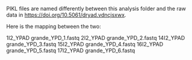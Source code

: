 PIKL files are named differently between this analysis folder and the raw data in https://doi.org/10.5061/dryad.vdncjsxwx.

Here is the mapping between the two:

1I2_YPAD	grande_YPD_1.fastq
2I2_YPAD	grande_YPD_2.fastq
14I2_YPAD	grande_YPD_3.fastq
15I2_YPAD	grande_YPD_4.fastq
16I2_YPAD	grande_YPD_5.fastq
17I2_YPAD	grande_YPD_6.fastq